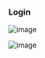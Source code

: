 ### Login 
![image](https://user-images.githubusercontent.com/69175890/202931705-468a3736-6506-4086-a2a4-d39418fbb302.png)

![image](https://user-images.githubusercontent.com/69175890/202931724-b08eea75-26fc-4b2a-9674-6333679bbcf1.png)
